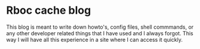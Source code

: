 # Rboc cache blog
This blog is meant to write down howto's, config files, shell commmands, or any other developer related things that I have used and I always forgot. This way I will have all this experience in a site where I can access it quickly.
